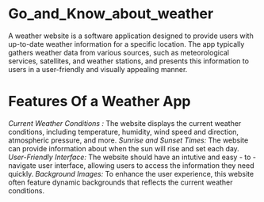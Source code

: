 # Go_and_Know_about_weather
A weather website is a software application designed to provide users with up-to-date weather information for a specific location. The app typically gathers weather data from various sources, such as meteorological services, satellites, and weather stations, and presents this information to users in a user-friendly and visually appealing manner. 

# Features Of a Weather App

*Current Weather Conditions :*
          The website displays the current weather conditions, including temperature,
          humidity, wind speed and direction, atmospheric pressure, and more.
*Sunrise and Sunset Times:*
          The website can provide information about when the sun will rise and set each day.
*User-Friendly Interface:*
          The website should have an intutive and easy - to - navigate user interface, allowing 
          users to access the information they need quickly.
*Background Images:*
          To enhance the user experience, this website often feature dynamic backgrounds 
          that reflects the current weather conditions.
